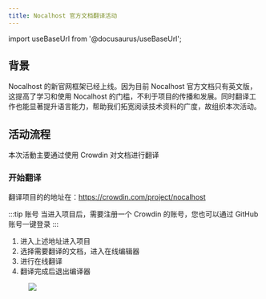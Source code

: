 ```yaml
---
title: Nocalhost 官方文档翻译活动
---
```


import useBaseUrl from '@docusaurus/useBaseUrl';

## 背景

Nocalhost 的新官网框架已经上线。因为目前 Nocalhost 官方文档只有英文版，这提高了学习和使用 Nocalhost 的门槛，不利于项目的传播和发展。同时翻译工作也能显著提升语言能力，帮助我们拓宽阅读技术资料的广度，故组织本次活动。

## 活动流程

本次活動主要通过使用 Crowdin 对文档进行翻译

### 开始翻译

翻译项目的的地址在：https://crowdin.com/project/nocalhost

:::tip 账号
当进入项目后，需要注册一个 Crowdin 的账号，您也可以通过 GitHub 账号一键登录
:::

1. 进入上述地址进入项目
2. 选择需要翻译的文档，进入在线编辑器
3. 进行在线翻译
4. 翻译完成后退出编译器

<figure className="img-frame">
  <img className="gif-img" src={useBaseUrl('/img/translate/translate.gif')} />
</figure>

